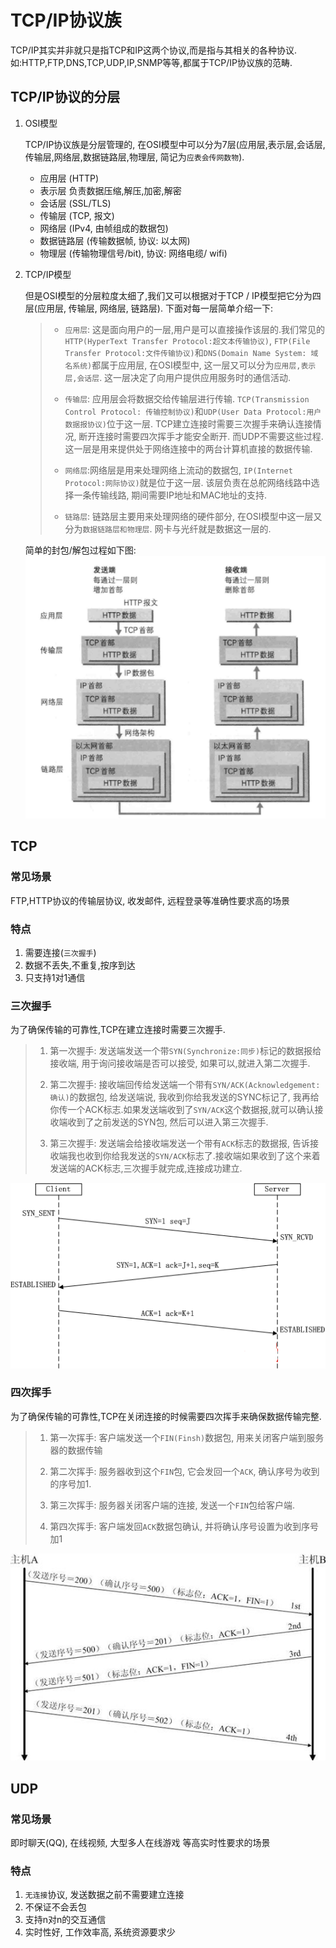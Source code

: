 # TCP/IP协议族
TCP/IP其实并非就只是指TCP和IP这两个协议,而是指与其相关的各种协议.如:HTTP,FTP,DNS,TCP,UDP,IP,SNMP等等,都属于TCP/IP协议族的范畴.

## TCP/IP协议的分层
1. OSI模型

    TCP/IP协议族是分层管理的, 在OSI模型中可以分为7层(应用层,表示层,会话层,传输层,网络层,数据链路层,物理层, 简记为`应表会传网数物`).
    - 应用层    (HTTP)
    - 表示层    负责数据压缩,解压,加密,解密
    - 会话层    (SSL/TLS)
    - 传输层    (TCP, 报文)
    - 网络层    (IPv4, 由帧组成的数据包)  
    - 数据链路层 (传输数据帧, 协议: 以太网)
    - 物理层    (传输物理信号/bit), 协议: 网络电缆/ wifi)
2. TCP/IP模型

    但是OSI模型的分层粒度太细了,我们又可以根据对于TCP / IP模型把它分为四层(应用层, 传输层, 网络层, 链路层). 下面对每一层简单介绍一下:
    >- `应用层`: 这是面向用户的一层,用户是可以直接操作该层的.我们常见的`HTTP(HyperText Transfer Protocol:超文本传输协议)`, `FTP(File Transfer Protocol:文件传输协议)`和`DNS(Domain Name System: 域名系统)`都属于应用层, 在OSI模型中, 这一层又可以分为`应用层,表示层,会话层`. 这一层决定了向用户提供应用服务时的通信活动.
    >
    >- `传输层`: 应用层会将数据交给传输层进行传输. `TCP(Transmission Control Protocol: 传输控制协议)`和`UDP(User Data Protocol:用户数据报协议)`位于这一层. TCP建立连接时需要三次握手来确认连接情况, 断开连接时需要四次挥手才能安全断开. 而UDP不需要这些过程.这一层是用来提供处于网络连接中的两台计算机直接的数据传输.
    >
    >- `网络层`:网络层是用来处理网络上流动的数据包, `IP(Internet Protocol:网际协议)`就是位于这一层. 该层负责在总舵网络线路中选择一条传输线路, 期间需要IP地址和MAC地址的支持.
    >
    >- `链路层`: 链路层主要用来处理网络的硬件部分, 在OSI模型中这一层又分为`数据链路层和物理层`. 网卡与光纤就是数据这一层的.

    简单的封包/解包过程如下图:
    ![pic_01](../../pic/tcp_ip_01.png)



## TCP

### 常见场景
FTP,HTTP协议的传输层协议, 收发邮件, 远程登录等准确性要求高的场景

### 特点

1. 需要连接(`三次握手`)
2. 数据不丢失,不重复,按序到达
3. 只支持1对1通信

### 三次握手
为了确保传输的可靠性,TCP在建立连接时需要三次握手.
> 1. 第一次握手: 发送端发送一个带`SYN(Synchronize:同步)`标记的数据报给接收端, 用于询问接收端是否可以接受, 如果可以,就进入第二次握手.
>
> 2. 第二次握手: 接收端回传给发送端一个带有`SYN/ACK(Acknowledgement:确认)`的数据包, 给发送端说, 我收到你给我发送的SYNC标记了, 我再给你传一个ACK标志.如果发送端收到了`SYN/ACK`这个数据报,就可以确认接收端收到了之前发送的SYN包, 然后可以进入第三次握手.
>
> 3. 第三次握手: 发送端会给接收端发送一个带有`ACK`标志的数据报, 告诉接收端我也收到你给我发送的`SYN/ACK`标志了.接收端如果收到了这个来着发送端的ACK标志,三次握手就完成,连接成功建立.

![pic_02](../../pic/tcp_ip_02.png)

### 四次挥手
为了确保传输的可靠性,TCP在关闭连接的时候需要四次挥手来确保数据传输完整.
> 1. 第一次挥手: 客户端发送一个`FIN(Finsh)`数据包, 用来关闭客户端到服务器的数据传输
>
> 2. 第二次挥手: 服务器收到这个`FIN`包, 它会发回一个`ACK`, 确认序号为收到的序号加1.
>
> 3. 第三次挥手: 服务器关闭客户端的连接, 发送一个`FIN`包给客户端.
>
> 4. 第四次挥手: 客户端发回`ACK`数据包确认, 并将确认序号设置为收到序号加1

![pic_03](../../pic/tcp_ip_03.png)

## UDP

### 常见场景
即时聊天(QQ), 在线视频, 大型多人在线游戏 等高实时性要求的场景

### 特点

1. `无连接`协议, 发送数据之前不需要建立连接
2. 不保证不会丢包
3. 支持n对n的交互通信
4. 实时性好, 工作效率高, 系统资源要求少


